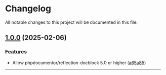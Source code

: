 <!--- BEGIN HEADER -->
# Changelog

All notable changes to this project will be documented in this file.
<!--- END HEADER -->

## [1.0.0](https://github.com/wizbii/editor-js-to-html/compare/ce3df1a9048299c925328050d3897d49a3d7c317...v1.0.0) (2025-02-06)

### Features

* Allow phpdocumentor/reflection-docblock 5.0 or higher ([a65a85](https://github.com/wizbii/editor-js-to-html/commit/a65a8581b0815c0afed307f8b1708fdfd28e0696))


---

